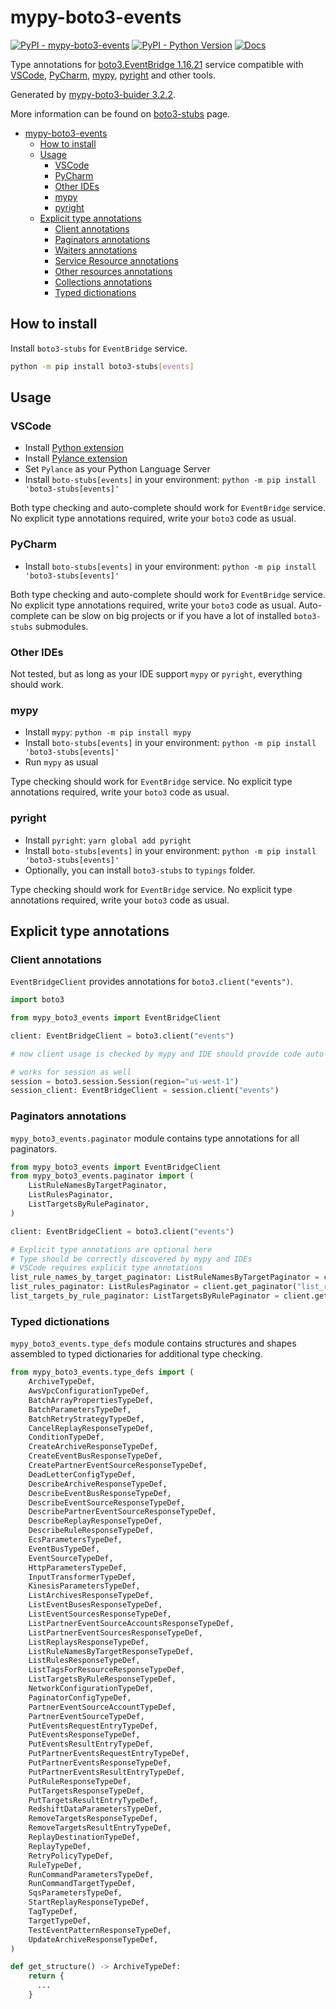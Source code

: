 # mypy-boto3-events

[![PyPI - mypy-boto3-events](https://img.shields.io/pypi/v/mypy-boto3-events.svg?color=blue)](https://pypi.org/project/mypy-boto3-events)
[![PyPI - Python Version](https://img.shields.io/pypi/pyversions/mypy-boto3-events.svg?color=blue)](https://pypi.org/project/mypy-boto3-events)
[![Docs](https://img.shields.io/readthedocs/mypy-boto3-builder.svg?color=blue)](https://mypy-boto3-builder.readthedocs.io/)

Type annotations for
[boto3.EventBridge 1.16.21](https://boto3.amazonaws.com/v1/documentation/api/1.16.21/reference/services/events.html#EventBridge) service
compatible with
[VSCode](https://code.visualstudio.com/),
[PyCharm](https://www.jetbrains.com/pycharm/),
[mypy](https://github.com/python/mypy),
[pyright](https://github.com/microsoft/pyright)
and other tools.

Generated by [mypy-boto3-buider 3.2.2](https://github.com/vemel/mypy_boto3_builder).

More information can be found on [boto3-stubs](https://pypi.org/project/boto3-stubs/) page.

- [mypy-boto3-events](#mypy-boto3-events)
  - [How to install](#how-to-install)
  - [Usage](#usage)
    - [VSCode](#vscode)
    - [PyCharm](#pycharm)
    - [Other IDEs](#other-ides)
    - [mypy](#mypy)
    - [pyright](#pyright)
  - [Explicit type annotations](#explicit-type-annotations)
    - [Client annotations](#client-annotations)
    - [Paginators annotations](#paginators-annotations)
    - [Waiters annotations](#waiters-annotations)
    - [Service Resource annotations](#service-resource-annotations)
    - [Other resources annotations](#other-resources-annotations)
    - [Collections annotations](#collections-annotations)
    - [Typed dictionations](#typed-dictionations)

## How to install

Install `boto3-stubs` for `EventBridge` service.

```bash
python -m pip install boto3-stubs[events]
```

## Usage

### VSCode

- Install [Python extension](https://marketplace.visualstudio.com/items?itemName=ms-python.python)
- Install [Pylance extension](https://marketplace.visualstudio.com/items?itemName=ms-python.vscode-pylance)
- Set `Pylance` as your Python Language Server
- Install `boto-stubs[events]` in your environment: `python -m pip install 'boto3-stubs[events]'`

Both type checking and auto-complete should work for `EventBridge` service.
No explicit type annotations required, write your `boto3` code as usual.

### PyCharm

- Install `boto-stubs[events]` in your environment: `python -m pip install 'boto3-stubs[events]'`

Both type checking and auto-complete should work for `EventBridge` service.
No explicit type annotations required, write your `boto3` code as usual.
Auto-complete can be slow on big projects or if you have a lot of installed `boto3-stubs` submodules.

### Other IDEs

Not tested, but as long as your IDE support `mypy` or `pyright`, everything should work.

### mypy

- Install `mypy`: `python -m pip install mypy`
- Install `boto-stubs[events]` in your environment: `python -m pip install 'boto3-stubs[events]'`
- Run `mypy` as usual

Type checking should work for `EventBridge` service.
No explicit type annotations required, write your `boto3` code as usual.

### pyright

- Install `pyright`: `yarn global add pyright`
- Install `boto-stubs[events]` in your environment: `python -m pip install 'boto3-stubs[events]'`
- Optionally, you can install `boto3-stubs` to `typings` folder.

Type checking should work for `EventBridge` service.
No explicit type annotations required, write your `boto3` code as usual.

## Explicit type annotations

### Client annotations

`EventBridgeClient` provides annotations for `boto3.client("events")`.

```python
import boto3

from mypy_boto3_events import EventBridgeClient

client: EventBridgeClient = boto3.client("events")

# now client usage is checked by mypy and IDE should provide code auto-complete

# works for session as well
session = boto3.session.Session(region="us-west-1")
session_client: EventBridgeClient = session.client("events")
```

### Paginators annotations

`mypy_boto3_events.paginator` module contains type annotations for all paginators.

```python
from mypy_boto3_events import EventBridgeClient
from mypy_boto3_events.paginator import (
    ListRuleNamesByTargetPaginator,
    ListRulesPaginator,
    ListTargetsByRulePaginator,
)

client: EventBridgeClient = boto3.client("events")

# Explicit type annotations are optional here
# Type should be correctly discovered by mypy and IDEs
# VSCode requires explicit type annotations
list_rule_names_by_target_paginator: ListRuleNamesByTargetPaginator = client.get_paginator("list_rule_names_by_target")
list_rules_paginator: ListRulesPaginator = client.get_paginator("list_rules")
list_targets_by_rule_paginator: ListTargetsByRulePaginator = client.get_paginator("list_targets_by_rule")
```







### Typed dictionations

`mypy_boto3_events.type_defs` module contains structures and shapes assembled
to typed dictionaries for additional type checking.

```python
from mypy_boto3_events.type_defs import (
    ArchiveTypeDef,
    AwsVpcConfigurationTypeDef,
    BatchArrayPropertiesTypeDef,
    BatchParametersTypeDef,
    BatchRetryStrategyTypeDef,
    CancelReplayResponseTypeDef,
    ConditionTypeDef,
    CreateArchiveResponseTypeDef,
    CreateEventBusResponseTypeDef,
    CreatePartnerEventSourceResponseTypeDef,
    DeadLetterConfigTypeDef,
    DescribeArchiveResponseTypeDef,
    DescribeEventBusResponseTypeDef,
    DescribeEventSourceResponseTypeDef,
    DescribePartnerEventSourceResponseTypeDef,
    DescribeReplayResponseTypeDef,
    DescribeRuleResponseTypeDef,
    EcsParametersTypeDef,
    EventBusTypeDef,
    EventSourceTypeDef,
    HttpParametersTypeDef,
    InputTransformerTypeDef,
    KinesisParametersTypeDef,
    ListArchivesResponseTypeDef,
    ListEventBusesResponseTypeDef,
    ListEventSourcesResponseTypeDef,
    ListPartnerEventSourceAccountsResponseTypeDef,
    ListPartnerEventSourcesResponseTypeDef,
    ListReplaysResponseTypeDef,
    ListRuleNamesByTargetResponseTypeDef,
    ListRulesResponseTypeDef,
    ListTagsForResourceResponseTypeDef,
    ListTargetsByRuleResponseTypeDef,
    NetworkConfigurationTypeDef,
    PaginatorConfigTypeDef,
    PartnerEventSourceAccountTypeDef,
    PartnerEventSourceTypeDef,
    PutEventsRequestEntryTypeDef,
    PutEventsResponseTypeDef,
    PutEventsResultEntryTypeDef,
    PutPartnerEventsRequestEntryTypeDef,
    PutPartnerEventsResponseTypeDef,
    PutPartnerEventsResultEntryTypeDef,
    PutRuleResponseTypeDef,
    PutTargetsResponseTypeDef,
    PutTargetsResultEntryTypeDef,
    RedshiftDataParametersTypeDef,
    RemoveTargetsResponseTypeDef,
    RemoveTargetsResultEntryTypeDef,
    ReplayDestinationTypeDef,
    ReplayTypeDef,
    RetryPolicyTypeDef,
    RuleTypeDef,
    RunCommandParametersTypeDef,
    RunCommandTargetTypeDef,
    SqsParametersTypeDef,
    StartReplayResponseTypeDef,
    TagTypeDef,
    TargetTypeDef,
    TestEventPatternResponseTypeDef,
    UpdateArchiveResponseTypeDef,
)

def get_structure() -> ArchiveTypeDef:
    return {
      ...
    }
```
